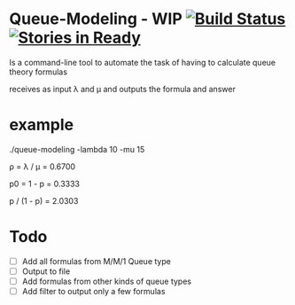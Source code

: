 
Queue-Modeling - WIP [![Build Status](https://travis-ci.org/raphaeljlps/queue-modeling.svg?branch=master)](https://travis-ci.org/raphaeljlps/queue-modeling)[![Stories in Ready](https://badge.waffle.io/raphaeljlps/queue-modeling.png?label=ready&title=Ready)](https://waffle.io/raphaeljlps/queue-modeling)
==============

Is a command-line tool to automate the task of having to calculate
queue theory formulas

receives as input  λ and μ
and outputs the formula and answer

example
=======

./queue-modeling -lambda 10 -mu 15 

ρ  = λ / μ  = 0.6700 

p0 = 1 - p  = 0.3333

p / (1 - p) = 2.0303


Todo
==========
- [ ] Add all formulas from M/M/1 Queue type
- [ ] Output to file
- [ ] Add formulas from other kinds of queue types
- [ ] Add filter to output only a few formulas
